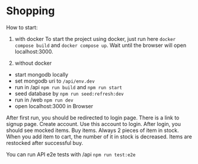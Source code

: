 # Shopping

How to start:

1. with docker
   To start the project using docker, just run here `docker compose build` and `docker compose up`. Wait until the browser will open localhost:3000.

2. without docker

- start mongodb locally
- set mongodb uri to `/api/env.dev`
- run in /api `npm run build` and `npm run start`
- seed database by `npm run seed:refresh:dev`
- run in /web `npm run dev`
- open localhost:3000 in Browser

After first run, you should be redirected to login page. There is a link to signup page. Create account.
Use this account to login. After login, you should see mocked items. Buy items.
Always 2 pieces of item in stock. When you add item to cart, the number of it in stock is decreased.
Items are restocked after successful buy.

You can run API e2e tests with /api `npm run test:e2e`
